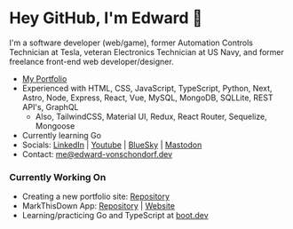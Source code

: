 # Hey GitHub, I'm Edward 👋
I'm a software developer (web/game), former Automation Controls Technician at Tesla, veteran Electronics Technician at US Navy, and former freelance front-end web developer/designer.

- [My Portfolio](https://edward-vonschondorf.dev/)
- Experienced with HTML, CSS, JavaScript, TypeScript, Python, Next, Astro, Node, Express, React, Vue, MySQL, MongoDB, SQLLite, REST API's, GraphQL
  - Also, TailwindCSS, Material UI, Redux, React Router, Sequelize, Mongoose
- Currently learning Go
- Socials: [LinkedIn](https://www.linkedin.com/in/edward-vonschondorf/) | [Youtube](https://www.youtube.com/@edward-vonschondorf-dev) | [BlueSky](https://bsky.app/profile/edward-vonschondorf.dev) | [Mastodon](https://mastodon.social/@edvonschondorf) 
- Contact: [me@edward-vonschondorf.dev](mailto:me@edward-vonschondorf.dev)

### Currently Working On
- Creating a new portfolio site: [Repository](https://github.com/Torvec/edward-vonschondorf.dev)
- MarkThisDown App: [Repository](https://github.com/Torvec/markthisdown) | [Website](https://markthisdown.app/)
- Learning/practicing Go and TypeScript at [boot.dev](https://www.boot.dev/u/torvec)